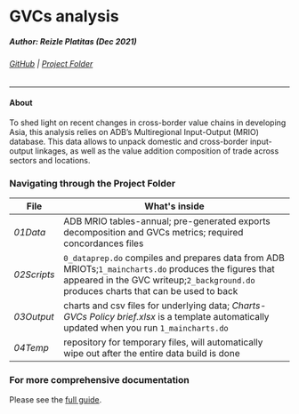 # GVCs analysis
##### Author: Reizle Platitas  (Dec 2021) 
###### [GitHub][myGH]  | [Project Folder][maindir]
---
#### About
To shed light on recent changes in cross-border value chains in developing Asia, this analysis relies on ADB’s Multiregional Input-Output (MRIO) database. This data allows to unpack domestic and cross-border input-output linkages, as well as the value addition composition of trade across sectors and locations.

### 	Navigating through the Project Folder
| File   | What's inside |
| ----------- | ----------- |
| _01Data_     |  ADB MRIO tables-annual; pre-generated exports decomposition and GVCs metrics; required concordances files |
| _02Scripts_   |  `0_dataprep.do` compiles and prepares data from ADB MRIOTs;`1_maincharts.do` produces the figures that appeared in the GVC writeup;`2_background.do` produces charts that can be used to back   |
| _03Output_   | charts and csv files for underlying data; _Charts-GVCs Policy brief.xlsx_ is a template automatically updated when you run `1_maincharts.do` |
| _04Temp_   | repository for temporary files, will automatically wipe out after the entire data build is done |

### 	For more comprehensive documentation 
Please see the [full guide][guidedoc].


[myGH]:https://github.com/reizlejade/regionalization-of-value-chains
[maindir]:https://asiandevbank.sharepoint.com/:f:/r/teams/org_ermr/ADO/2022/ADO/Part%20I/External%20Sector/Reizle/GVCs%20research?csf=1&web=1&e=aaOYp3
[guidedoc]:https://asiandevbank.sharepoint.com/:w:/r/teams/org_ermr/ADO/2022/ADO/Part%20I/External%20Sector/Reizle/GVCs%20research/05Documentation%26Notes/GVCs%20analysis%20full%20guide.docx?d=w6fea1a9d6cfc4f859508676bf064c02e&csf=1&web=1&e=MzJbs1
